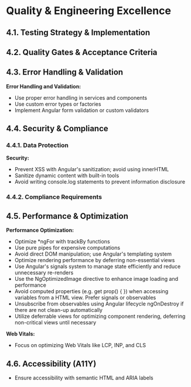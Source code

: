 # Quality & Engineering Excellence

## 4.1. Testing Strategy & Implementation

## 4.2. Quality Gates & Acceptance Criteria

## 4.3. Error Handling & Validation

**Error Handling and Validation:**

- Use proper error handling in services and components
- Use custom error types or factories
- Implement Angular form validation or custom validators

## 4.4. Security & Compliance

### 4.4.1. Data Protection

**Security:**

- Prevent XSS with Angular's sanitization; avoid using innerHTML
- Sanitize dynamic content with built-in tools
- Avoid writing console.log statements to prevent information disclosure

### 4.4.2. Compliance Requirements

## 4.5. Performance & Optimization

**Performance Optimization:**

- Optimize *ngFor with trackBy functions
- Use pure pipes for expensive computations
- Avoid direct DOM manipulation; use Angular's templating system
- Optimize rendering performance by deferring non-essential views
- Use Angular's signals system to manage state efficiently and reduce unnecessary re-renders
- Use the NgOptimizedImage directive to enhance image loading and performance
- Avoid computed properties (e.g. get prop() { }) when accessing variables from a HTML view. Prefer signals or observables
- Unsubscribe from observables using Angular lifecycle ngOnDestroy if there are not clean-up automatically
- Utilize deferrable views for optimizing component rendering, deferring non-critical views until necessary

**Web Vitals:**

- Focus on optimizing Web Vitals like LCP, INP, and CLS

## 4.6. Accessibility (A11Y)

- Ensure accessibility with semantic HTML and ARIA labels
